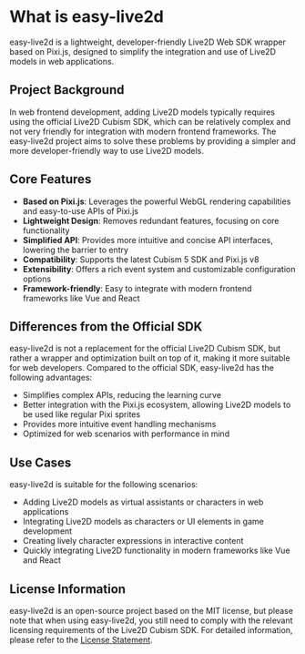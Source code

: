 # What is easy-live2d

easy-live2d is a lightweight, developer-friendly Live2D Web SDK wrapper based on Pixi.js, designed to simplify the integration and use of Live2D models in web applications.

## Project Background

In web frontend development, adding Live2D models typically requires using the official Live2D Cubism SDK, which can be relatively complex and not very friendly for integration with modern frontend frameworks. The easy-live2d project aims to solve these problems by providing a simpler and more developer-friendly way to use Live2D models.

## Core Features

- **Based on Pixi.js**: Leverages the powerful WebGL rendering capabilities and easy-to-use APIs of Pixi.js
- **Lightweight Design**: Removes redundant features, focusing on core functionality
- **Simplified API**: Provides more intuitive and concise API interfaces, lowering the barrier to entry
- **Compatibility**: Supports the latest Cubism 5 SDK and Pixi.js v8
- **Extensibility**: Offers a rich event system and customizable configuration options
- **Framework-friendly**: Easy to integrate with modern frontend frameworks like Vue and React

## Differences from the Official SDK

easy-live2d is not a replacement for the official Live2D Cubism SDK, but rather a wrapper and optimization built on top of it, making it more suitable for web developers. Compared to the official SDK, easy-live2d has the following advantages:

- Simplifies complex APIs, reducing the learning curve
- Better integration with the Pixi.js ecosystem, allowing Live2D models to be used like regular Pixi sprites
- Provides more intuitive event handling mechanisms
- Optimized for web scenarios with performance in mind

## Use Cases

easy-live2d is suitable for the following scenarios:

- Adding Live2D models as virtual assistants or characters in web applications
- Integrating Live2D models as characters or UI elements in game development
- Creating lively character expressions in interactive content
- Quickly integrating Live2D functionality in modern frameworks like Vue and React

## License Information

easy-live2d is an open-source project based on the MIT license, but please note that when using easy-live2d, you still need to comply with the relevant licensing requirements of the Live2D Cubism SDK. For detailed information, please refer to the [License Statement](/en/license).